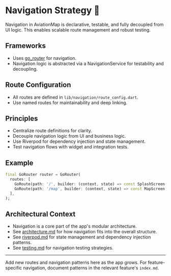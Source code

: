 # Navigation Strategy 🚦

Navigation in AviationMap is declarative, testable, and fully decoupled from UI logic. This enables scalable route management and robust testing.

## Frameworks
- Uses [go_router](https://pub.dev/packages/go_router) for navigation.
- Navigation logic is abstracted via a NavigationService for testability and decoupling.

## Route Configuration
- All routes are defined in `lib/navigation/route_config.dart`.
- Use named routes for maintainability and deep linking.

## Principles
- Centralize route definitions for clarity.
- Decouple navigation logic from UI and business logic.
- Use Riverpod for dependency injection and state management.
- Test navigation flows with widget and integration tests.

## Example
```dart
final GoRouter router = GoRouter(
  routes: [
    GoRoute(path: '/', builder: (context, state) => const SplashScreen()),
    GoRoute(path: '/map', builder: (context, state) => const MapScreen()),
  ],
);
```

## Architectural Context
- Navigation is a core part of the app's modular architecture.
- See [architecture.md](architecture.md) for how navigation fits into the overall structure.
- See [riverpod.md](riverpod.md) for state management and dependency injection patterns.
- See [testing.md](testing.md) for navigation testing strategies.

---
Add new routes and navigation patterns here as the app grows. For feature-specific navigation, document patterns in the relevant feature's `index.md`.
